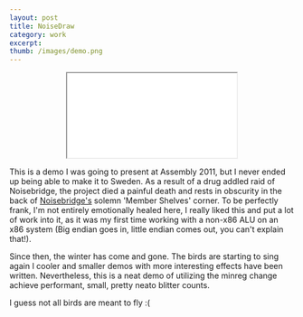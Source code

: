 ```yaml
---
layout: post
title: NoiseDraw 
category: work
excerpt: 
thumb: /images/demo.png
---
```


<div class="txt">

<center>
<iframe src="/images/noisedraw.mov" allowfullscreen></iframe>
</center>


<p>
This is a demo I was going to present at Assembly 2011, but
I never ended up being able to make it to Sweden. As a result of a drug addled raid of Noisebridge, the project
died a painful death and rests in obscurity in the back of <a href="http://www.noisebridge.net">
Noisebridge's</a> solemn 'Member Shelves' corner. To be perfectly frank, I'm not entirely emotionally healed here, I really liked
this and put a lot of work into it, as it was my first time working
with a non-x86 ALU on an x86 system (Big endian goes in, little endian
comes out, you can't explain that!). 
</p>

<p>
Since then, the winter has come and gone. The birds are starting to sing again
I cooler and smaller demos with more interesting effects have been written. 
Nevertheless, this is a neat demo of utilizing the minreg change 
achieve performant, small, pretty neato blitter counts.
</p>

<p>
I guess not all birds are meant to fly :(
</p>

</div>
